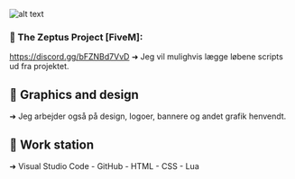 ![alt text](https://media.discordapp.net/attachments/919032147753455646/1025683289748557824/s.png?width=1340&height=754)

### 📍 The Zeptus Project [FiveM]:
https://discord.gg/bFZNBd7VvD ➜ Jeg vil mulighvis lægge løbene scripts ud fra projektet.

## 🎨 Graphics and design
➜ Jeg arbejder også på design, logoer, bannere og andet grafik henvendt.

## 🔧 Work station 
➜ Visual Studio Code - GitHub - HTML - CSS - Lua
